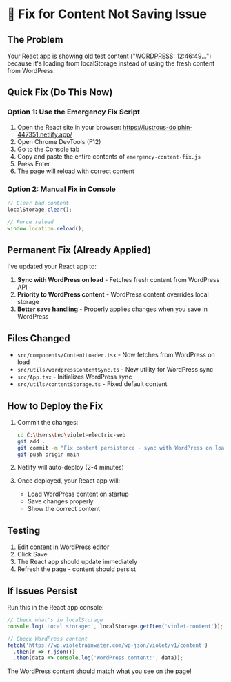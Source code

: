 # 🔧 Fix for Content Not Saving Issue

## The Problem
Your React app is showing old test content ("WORDPRESS: 12:46:49...") because it's loading from localStorage instead of using the fresh content from WordPress.

## Quick Fix (Do This Now)

### Option 1: Use the Emergency Fix Script
1. Open the React site in your browser: https://lustrous-dolphin-447351.netlify.app/
2. Open Chrome DevTools (F12)
3. Go to the Console tab
4. Copy and paste the entire contents of `emergency-content-fix.js`
5. Press Enter
6. The page will reload with correct content

### Option 2: Manual Fix in Console
```javascript
// Clear bad content
localStorage.clear();

// Force reload
window.location.reload();
```

## Permanent Fix (Already Applied)

I've updated your React app to:
1. **Sync with WordPress on load** - Fetches fresh content from WordPress API
2. **Priority to WordPress content** - WordPress content overrides local storage
3. **Better save handling** - Properly applies changes when you save in WordPress

## Files Changed
- `src/components/ContentLoader.tsx` - Now fetches from WordPress on load
- `src/utils/wordpressContentSync.ts` - New utility for WordPress sync
- `src/App.tsx` - Initializes WordPress sync
- `src/utils/contentStorage.ts` - Fixed default content

## How to Deploy the Fix
1. Commit the changes:
   ```bash
   cd C:\Users\Leo\violet-electric-web
   git add .
   git commit -m "Fix content persistence - sync with WordPress on load"
   git push origin main
   ```

2. Netlify will auto-deploy (2-4 minutes)

3. Once deployed, your React app will:
   - Load WordPress content on startup
   - Save changes properly
   - Show the correct content

## Testing
1. Edit content in WordPress editor
2. Click Save
3. The React app should update immediately
4. Refresh the page - content should persist

## If Issues Persist
Run this in the React app console:
```javascript
// Check what's in localStorage
console.log('Local storage:', localStorage.getItem('violet-content'));

// Check WordPress content
fetch('https://wp.violetrainwater.com/wp-json/violet/v1/content')
  .then(r => r.json())
  .then(data => console.log('WordPress content:', data));
```

The WordPress content should match what you see on the page!
